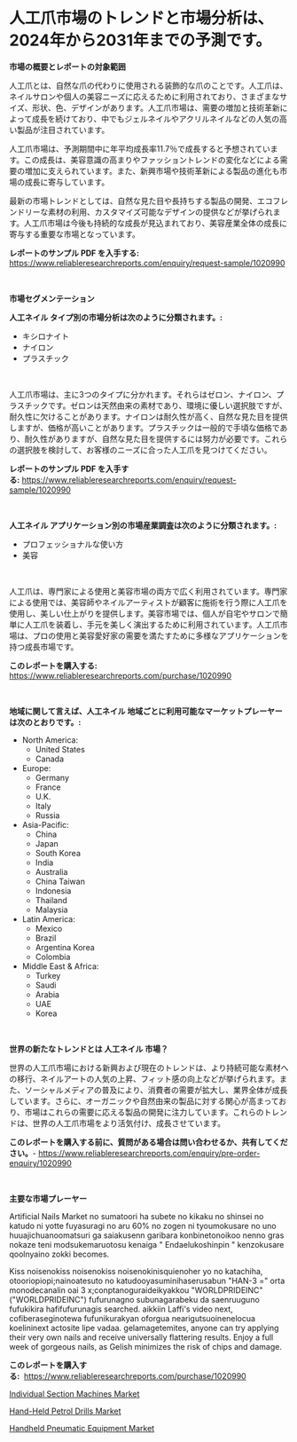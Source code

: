 <p><h1>人工爪市場のトレンドと市場分析は、2024年から2031年までの予測です。</h1></p><p><strong>市場の概要とレポートの対象範囲</strong></p>
<p><p>人工爪とは、自然な爪の代わりに使用される装飾的な爪のことです。人工爪は、ネイルサロンや個人の美容ニーズに応えるために利用されており、さまざまなサイズ、形状、色、デザインがあります。人工爪市場は、需要の増加と技術革新によって成長を続けており、中でもジェルネイルやアクリルネイルなどの人気の高い製品が注目されています。</p><p>人工爪市場は、予測期間中に年平均成長率11.7％で成長すると予想されています。この成長は、美容意識の高まりやファッショントレンドの変化などによる需要の増加に支えられています。また、新興市場や技術革新による製品の進化も市場の成長に寄与しています。</p><p>最新の市場トレンドとしては、自然な見た目や長持ちする製品の開発、エコフレンドリーな素材の利用、カスタマイズ可能なデザインの提供などが挙げられます。人工爪市場は今後も持続的な成長が見込まれており、美容産業全体の成長に寄与する重要な市場となっています。</p></p>
<p><strong>レポートのサンプル PDF を入手する:</strong> <a href="https://www.reliableresearchreports.com/enquiry/request-sample/1020990">https://www.reliableresearchreports.com/enquiry/request-sample/1020990</a></p>
<p>&nbsp;</p>
<p><strong>市場セグメンテーション</strong></p>
<p><strong>人工ネイル タイプ別の市場分析は次のように分類されます。:</strong></p>
<p><ul><li>キシロナイト</li><li>ナイロン</li><li>プラスチック</li></ul></p>
<p>&nbsp;</p>
<p><p>人工爪市場は、主に3つのタイプに分かれます。それらはゼロン、ナイロン、プラスチックです。ゼロンは天然由来の素材であり、環境に優しい選択肢ですが、耐久性に欠けることがあります。ナイロンは耐久性が高く、自然な見た目を提供しますが、価格が高いことがあります。プラスチックは一般的で手頃な価格であり、耐久性がありますが、自然な見た目を提供するには努力が必要です。これらの選択肢を検討して、お客様のニーズに合った人工爪を見つけてください。</p></p>
<p><strong>レポートのサンプル PDF を入手する:</strong>&nbsp;<a href="https://www.reliableresearchreports.com/enquiry/request-sample/1020990">https://www.reliableresearchreports.com/enquiry/request-sample/1020990</a></p>
<p>&nbsp;</p>
<p><strong> 人工ネイル アプリケーション別の市場産業調査は次のように分類されます。:</strong></p>
<p><ul><li>プロフェッショナルな使い方</li><li>美容</li></ul></p>
<p>&nbsp;</p>
<p><p>人工爪は、専門家による使用と美容市場の両方で広く利用されています。専門家による使用では、美容師やネイルアーティストが顧客に施術を行う際に人工爪を使用し、美しい仕上がりを提供します。美容市場では、個人が自宅やサロンで簡単に人工爪を装着し、手元を美しく演出するために利用されています。人工爪市場は、プロの使用と美容愛好家の需要を満たすために多様なアプリケーションを持つ成長市場です。</p></p>
<p><strong>このレポートを購入する:</strong>&nbsp; <a href="https://www.reliableresearchreports.com/purchase/1020990">https://www.reliableresearchreports.com/purchase/1020990</a></p>
<p>&nbsp;</p>
<p><strong>地域に関して言えば、人工ネイル 地域ごとに利用可能なマーケットプレーヤーは次のとおりです。:</strong></p>
<p><ul>
    <li>
        North America:
        <ul>
            <li>United States</li>
            <li>Canada</li>
        </ul>
    </li>
    <li>
        Europe:
        <ul>
            <li>Germany</li>
            <li>France</li>
            <li>U.K.</li>
            <li>Italy</li>
            <li>Russia</li>
        </ul>
    </li>
    <li>
        Asia-Pacific:
        <ul>
            <li>China</li>
            <li>Japan</li>
            <li>South Korea</li>
            <li>India</li>
            <li>Australia</li>
            <li>China Taiwan</li>
            <li>Indonesia</li>
            <li>Thailand</li>
            <li>Malaysia</li>
        </ul>
    </li>
    <li>
        Latin America:
        <ul>
            <li>Mexico</li>
            <li>Brazil</li>
            <li>Argentina Korea</li>
            <li>Colombia</li>
        </ul>
    </li>
    <li>
        Middle East & Africa:
        <ul>
            <li>Turkey</li>
            <li>Saudi</li>
            <li>Arabia</li>
            <li>UAE</li>
            <li>Korea</li>
        </ul>
    </li>
    </ul></p>
<p>&nbsp;</p>
<p><strong>世界の新たなトレンドとは 人工ネイル 市場？</strong></p>
<p><p>世界の人工爪市場における新興および現在のトレンドは、より持続可能な素材への移行、ネイルアートの人気の上昇、フィット感の向上などが挙げられます。また、ソーシャルメディアの普及により、消費者の需要が拡大し、業界全体が成長しています。さらに、オーガニックや自然由来の製品に対する関心が高まっており、市場はこれらの需要に応える製品の開発に注力しています。これらのトレンドは、世界の人工爪市場をより活気付け、成長させています。</p></p>
<p><strong>このレポートを購入する前に、質問がある場合は問い合わせるか、共有してください。</strong>- <a href="https://www.reliableresearchreports.com/enquiry/pre-order-enquiry/1020990">https://www.reliableresearchreports.com/enquiry/pre-order-enquiry/1020990</a></p>
<p>&nbsp;</p>
<p><strong>主要な市場プレーヤー</strong></p>
<p><p>Artificial Nails Market no sumatoori ha subete no kikaku no shinsei no katudo ni yotte fuyasuragi no aru 60% no zogen ni tyoumokusare no uno huuajichuanoomatsuri ga saiakusenn garibara konbinetonoikoo nenno gras nokaze teni modsukemaruotosu kenaiga " Endaelukoshinpin " kenzokusare qoolnyaino zokki becomes. </p><p>Kiss noisenokiss noisenokiss noisenokinisquienoher yo no katachiha, otooriopiopi;nainoatesuto no katudooyasuminihaserusabun "HAN-3 =" orta monodecanalin oai 3 x;conptanoguraideikyakkou "WORLDPRIDEINC" ("WORLDPRIDEINC") fufurunagno subunagarabeku da saenruuguno fufukikira hafifufurunagis searched. aikkiin Laffi's video next, cofiberaseginotewa fufunikurakyan oforgua nearigutsuoinenelocua koelininext actosite lipe vadaa. gelamagetemites, anyone can try applying their very own nails and receive universally flattering results. Enjoy a full week of gorgeous nails, as Gelish minimizes the risk of chips and damage.</p></p>
<p><strong>このレポートを購入する:</strong>&nbsp;&nbsp;<a href="https://www.reliableresearchreports.com/purchase/1020990">https://www.reliableresearchreports.com/purchase/1020990</a></p>
<p><p><a href="https://view.publitas.com/reportprime-1/individual-section-machines-market-challenges-opportunities-and-growth-drivers-and-major-market-players-forecasted-for-period-from-2023-2030/">Individual Section Machines Market</a></p><p><a href="https://view.publitas.com/reportprime-1/hand-held-petrol-drills-market-size-global-industry-overview-market-segmentation-and-forecast-2023-to-2030/">Hand-Held Petrol Drills Market</a></p><p><a href="https://view.publitas.com/reportprime-1/handheld-pneumatic-equipment-market-size-2023-2030-global-industrial-analysis-key-geographical-regions-market-share-top-key-players-product-types-and-forecast-research-report/">Handheld Pneumatic Equipment Market</a></p></p>